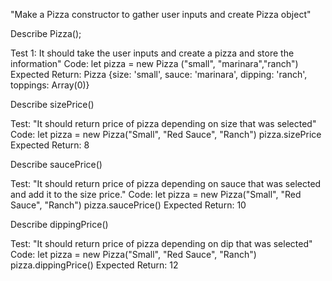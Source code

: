 
"Make a Pizza constructor to gather user inputs and create Pizza object"


Describe Pizza();

Test 1: It should take the user inputs and create a pizza and store the information"
Code:
  let pizza = new Pizza ("small", "marinara","ranch")
Expected Return:
Pizza {size: 'small', sauce: 'marinara', dipping: 'ranch', toppings: Array(0)}

Describe sizePrice()

Test: "It should return price of pizza depending on size that was selected"
Code:
  let pizza = new Pizza("Small", "Red Sauce", "Ranch")
  pizza.sizePrice
Expected Return: 8

Describe saucePrice()

Test: "It should return price of pizza depending on sauce that was selected and add it to the size price."
Code:
  let pizza = new Pizza("Small", "Red Sauce", "Ranch")
  pizza.saucePrice()
Expected Return: 10

Describe dippingPrice()

Test: "It should return price of pizza depending on dip that was selected"
Code:
  let pizza = new Pizza("Small", "Red Sauce", "Ranch")
  pizza.dippingPrice()
Expected Return: 12

